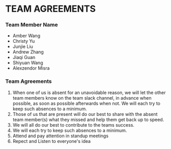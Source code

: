 # TEAM AGREEMENTS

### Team Member Name
- Amber Wang
- Christy Yu
- Junjie Liu
- Andrew Zhang
- Jiaqi Guan
- Shiyuan Wang
- Alexzendor Misra


### Team Agreements
1. When one of us is absent for an unavoidable reason, we will let the other team members know on the team slack channel, in advance when possible, as soon as possible afterwards when not.
We will each try to keep such absences to a minimum.
2. Those of us that are present will do our best to share with the absent team member(s) what they missed and help them get back up to speed.
3. We will all do our best to contribute to the teams success.
4. We will each try to keep such absences to a minimum.
5. Attend and pay attention in standup meetings
6. Repect and Listen to everyone's idea
